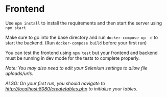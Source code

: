 # Frontend

Use `npm install` to install the requirements and then
start the server using `npm start`

Make sure to go into the base directory and run
`docker-compose up -d` to start the backend. (Run `docker-compose build` before your first run)

You can test the frontend using `npm test` but
your frontend and backend must be running in dev
mode for the tests to complete properly.

*Note: You may
also need to edit your Selenium settings to allow
file uploads/urls*.

*ALSO: On your first run, you should navigate to [http://localhost:8080/createtables.php](http://localhost:8080/createtables.php) to initialize your tables.*
